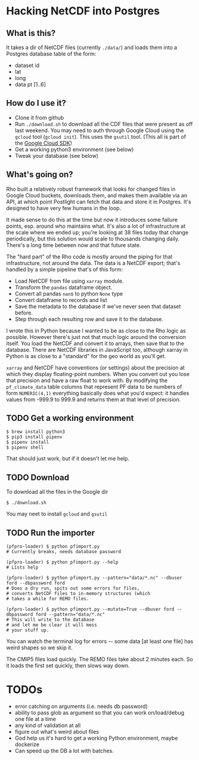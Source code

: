 # Hacking NetCDF into Postgres

## What is this?

It takes a dir of NetCDF files (currently `./data/`) and loads them into a Postgres database table of the form:

- dataset id
- lat
- long
- data pt [1..6]

## How do I use it?

- Clone it from github
- Run `./download.sh` to download all the CDF files that were present as off last weekend. You may need to auth through Google Cloud using the `gcloud` tool (`gcloud init`). This uses the `gsutil` tool. (This all is part of the [Google Cloud SDK](https://cloud.google.com/sdk/docs))
- Get a working python3 environment (see below)
- Tweak your database (see below)

## What's going on?
Rho built a relatively robust framework that looks for changed files in Google Cloud buckets, downloads them, and makes them available via an API, at which point Postlight can fetch that data and store it in Postgres. It's designed to have very few humans in the loop.

It made sense to do this at the time but now it introduces some failure points, esp. around who maintains what. It's also a lot of infrastructure at the scale where we ended up; you're looking at 38 files today that change periodically, but this solution would scale to thousands changing daily. There's a long time between now and that future state.

The "hard part" of the Rho code is mostly around the piping for that infrastructure, not around the data.  The data is a NetCDF export; that's handled by a simple pipeline that's of this form:

- Load NetCDF from file using `xarray` module.
- Transform the `pandas` dataframe object.
- Convert all pandas `nan`s to python `None` type
- Convert dataframe to records and list
- Save the metadata to the database if we've never seen that dataset before.
- Step through each resulting row and save it to the database.

I wrote this in Python because I wanted to be as close to the Rho logic as possible. However there's just not that much logic around the conversion itself. You load the NetCDF and convert it to arrays, then save that to the database. There are NetCDF libraries in JavaScript too, although xarray in Python is as close to a "standard" for the geo world as you'll get.

`xarray` and NetCDF have conventions (or settings) about the precision at which they display floating-point numbers. When you convert out you lose that precision and have a raw float to work with. By modifying the `pf_climate_data` table columns that represent PF data to be numbers of form `NUMERIC(4,1)` everything basically does what you'd expect: it handles values from -999.9 to 999.9 and returns them at that level of precision.


## TODO Get a working environment

```
$ brew install python3
$ pip3 install pipenv
$ pipenv install
$ pipenv shell
```

That should just work, but if it doesn't let me help.

## TODO Download

To download all the files in the Google dir
```
$ ./download.sh
```

You may neet to install `gcloud` and `gsutil`

## TODO Run the importer
```
(pfpro-loader) $ python pfimport.py
# Currently breaks, needs database password

(pfpro-loader) $ python pfimport.py --help
# Lists help

(pfpro-loader) $ python pfimport.py --pattern="data/*.nc" --dbuser ford --dbpassword ford
# Does a dry run, spits out some errors for files, 
# converts NetCDF files to in-memory structures (which
# takes a while for REMO files.

(pfpro-loader) $ python pfimport.py --mutate=True --dbuser ford --dbpassword ford --pattern="data/*.nc"
# This will write to the database 
# and let me be clear it will mess
# your stuff up. 

```

You can watch the terminal log for errors -- some data [at least one file] has weird shapes so we skip it.

The CMIP5 files load quickly. The REMO files take about 2 minutes each. So it loads the first set quickly, then slows way down.

# TODOs
- error catching on arguments (i.e. needs db password)
- ability to pass glob as argument so that you can work on/load/debug one file at a time
- any kind of validation at all
- figure out what's weird about files
- God help us it's hard to get a working Python environment, maybe dockerize
- Can speed up the DB a lot with batches.
